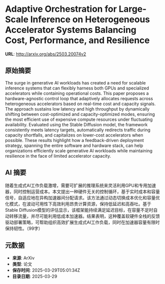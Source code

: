 # Adaptive Orchestration for Large-Scale Inference on Heterogeneous Accelerator Systems Balancing Cost, Performance, and Resilience

**URL**: http://arxiv.org/abs/2503.20074v2

## 原始摘要

The surge in generative AI workloads has created a need for scalable
inference systems that can flexibly harness both GPUs and specialized
accelerators while containing operational costs. This paper proposes a
hardware-agnostic control loop that adaptively allocates requests across
heterogeneous accelerators based on real-time cost and capacity signals. The
approach sustains low latency and high throughput by dynamically shifting
between cost-optimized and capacity-optimized modes, ensuring the most
efficient use of expensive compute resources under fluctuating availability.
Evaluated using the Stable Diffusion model, the framework consistently meets
latency targets, automatically redirects traffic during capacity shortfalls,
and capitalizes on lower-cost accelerators when possible. These results
highlight how a feedback-driven deployment strategy, spanning the entire
software and hardware stack, can help organizations efficiently scale
generative AI workloads while maintaining resilience in the face of limited
accelerator capacity.


## AI 摘要

随着生成式AI工作负载激增，需要可扩展的推理系统来灵活利用GPU和专用加速器，同时控制运营成本。本文提出一种硬件无关的控制循环，基于实时成本和容量信号，自适应地在异构加速器间分配请求。该方法通过动态切换成本优化和容量优化模式，在波动可用性下高效利用昂贵计算资源，保持低延迟和高吞吐。基于Stable Diffusion模型的评估显示，该框架能持续满足延迟目标，在容量不足时自动转移流量，并尽可能利用低成本加速器。结果表明，这种覆盖软硬件全栈的反馈驱动部署策略，可帮助组织高效扩展生成式AI工作负载，同时在加速器容量有限时保持韧性。（99字）

## 元数据

- **来源**: ArXiv
- **类型**: 论文
- **保存时间**: 2025-03-29T05:01:34Z
- **目录日期**: 2025-03-29
